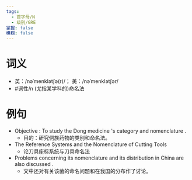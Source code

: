 ```yaml
---
tags:
  - 首字母/N
  - 级别/GRE
掌握: false
模糊: false
---
```

# 词义
- 英：/nəˈmenklətʃə(r)/； 美：/nəˈmenklətʃər/
- #词性/n  (尤指某学科的)命名法
# 例句
- Objective : To study the Dong medicine 's category and nomenclature .
	- 目的：研究侗族药物的类别和命名法。
- The Reference Systems and the Nomenclature of Cutting Tools
	- 论刀具座标系统与刀具命名法
- Problems concerning its nomenclature and its distribution in China are also discussed .
	- 文中还对有关该菌的命名问题和在我国的分布作了讨论。
